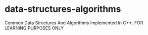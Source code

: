 # data-structures-algorithms
Common Data Structures And Algorithms Implemented In C++. FOR LEARNING PURPOSES ONLY
